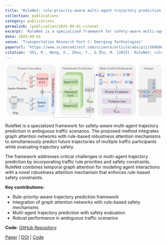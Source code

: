 ```yaml
---
title: "RuleNet: rule-priority-aware multi-agent trajectory prediction in ambiguous traffic scenarios"
collection: publications
category: publications
permalink: /publication/2025-09-01-rulenet
excerpt: 'RuleNet is a specialized framework for safety-aware multi-agent trajectory prediction that combines graph attention networks with rule-based robustness attention mechanisms.'
date: 2025-09-01
venue: 'Transportation Research Part C: Emerging Technologies'
paperurl: 'https://www.sciencedirect.com/science/article/abs/pii/S0968090X25003432'
citation: 'Shi, R., Wang, X., Zhou, Y., & Zhu, M. (2025). RuleNet: rule-priority-aware multi-agent trajectory prediction in ambiguous traffic scenarios. <i>Transportation Research Part C: Emerging Technologies</i>, 180, 105339.'
---
```


![RuleNet Framework](/images/rulenet.png)

RuleNet is a specialized framework for safety-aware multi-agent trajectory prediction in ambiguous traffic scenarios. The proposed method integrates graph attention networks with rule-based robustness attention mechanisms to simultaneously predict future trajectories of multiple traffic participants while evaluating trajectory safety.

The framework addresses critical challenges in multi-agent trajectory prediction by incorporating traffic rule priorities and safety constraints. RuleNet combines temporal graph attention for modeling agent interactions with a novel robustness attention mechanism that enforces rule-based safety constraints.

**Key contributions:**
- Rule-priority-aware trajectory prediction framework
- Integration of graph attention networks with rule-based safety mechanisms
- Multi-agent trajectory prediction with safety evaluation
- Robust performance in ambiguous traffic scenarios

**Code:** [GitHub Repository](https://github.com/Ruolin99/RuleNet)

[Paper](https://www.sciencedirect.com/science/article/abs/pii/S0968090X25003432) | [DOI](https://doi.org/10.1016/j.trc.2025.105339) | [Code](https://github.com/Ruolin99/RuleNet)
